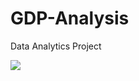 # GDP-Analysis
Data Analytics Project

<img src="https://facts.net/wp-content/uploads/2023/10/18-fascinating-facts-about-gross-domestic-product-gdp-1696867392.jpg">
